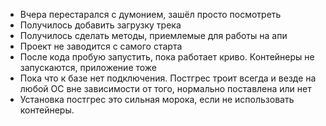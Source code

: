 - Вчера перестарался с думонием, зашёл просто посмотреть
- Получилось добавить загрузку трека
- Получилось сделать методы, приемлемые для работы на апи
- Проект не заводится с самого старта
- После кода пробую  запустить, пока работает криво. Контейнеры не запускаются, приложение тоже
- Пока что к базе нет подключения. Постгрес троит всегда и везде на любой ОС вне зависимости от того, нормально поставлена или нет
- Установка постгрес это сильная морока, если не использовать контейнеры.